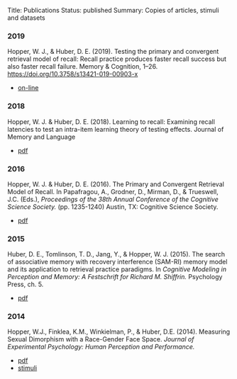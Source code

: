 Title: Publications
Status: published
Summary: Copies of articles, stimuli and datasets

### 2019
Hopper, W. J., & Huber, D. E. (2019). Testing the primary and convergent retrieval model of recall: Recall practice produces faster recall success but also faster recall failure. Memory & Cognition, 1–26. https://doi.org/10.3758/s13421-019-00903-x

-   [on-line](https://link.springer.com/epdf/10.3758/s13421-019-00903-x)

### 2018
Hopper, W. J.  & Huber, D. E. (2018).
Learning to recall: Examining recall latencies to test an intra-item learning theory of testing effects. Journal of Memory and Language

-   [pdf]({filename}/pub/PCR_JML_18.pdf)

### 2016
Hopper, W. J.  & Huber, D. E. (2016).
The Primary and Convergent Retrieval Model of Recall.
In Papafragou, A., Grodner, D., Mirman, D., & Trueswell, J.C. (Eds.), *Proceedings of the 38th Annual Conference of the Cognitive Science Society.*  (pp. 1235-1240) Austin, TX: Cognitive Science Society.

-   [pdf]({filename}/pub/PCR_CogSci2016.pdf)

### 2015
Huber, D. E., Tomlinson, T. D., Jang, Y., & Hopper, W. J. (2015).
The search of associative memory with recovery interference (SAM-RI) memory model and its application to retrieval practice paradigms.
In *Cognitive Modeling in Perception and Memory: A Festschrift for Richard M. Shiffrin.* Psychology Press, ch. 5.

-   [pdf]({filename}/pub/huber_shiffrin_festschrift.pdf)

### 2014

Hopper, W.J., Finklea, K.M., Winkielman, P., & Huber, D.E. (2014).
Measuring Sexual Dimorphism with a Race-Gender Face Space.
*Journal of Experimental Psychology: Human Perception and Performance.*

-   [pdf]({filename}/pub/2014facespace.pdf)
-   [stimuli]({filename}/pub/faces.zip)
